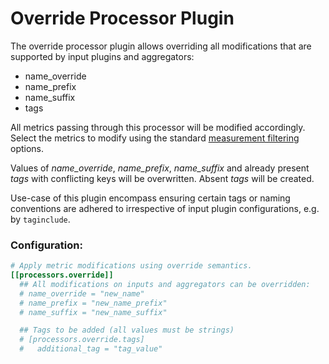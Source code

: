# Override Processor Plugin

The override processor plugin allows overriding all modifications that are
supported by input plugins and aggregators:

* name_override
* name_prefix
* name_suffix
* tags

All metrics passing through this processor will be modified accordingly.
Select the metrics to modify using the standard
[measurement filtering](https://github.com/yevheniir/telegraf-fork/blob/master/docs/CONFIGURATION.md#measurement-filtering)
options.

Values of *name_override*, *name_prefix*, *name_suffix* and already present
*tags* with conflicting keys will be overwritten. Absent *tags* will be
created.

Use-case of this plugin encompass ensuring certain tags or naming conventions
are adhered to irrespective of input plugin configurations, e.g. by
`taginclude`.

### Configuration:

```toml
# Apply metric modifications using override semantics.
[[processors.override]]
  ## All modifications on inputs and aggregators can be overridden:
  # name_override = "new_name"
  # name_prefix = "new_name_prefix"
  # name_suffix = "new_name_suffix"

  ## Tags to be added (all values must be strings)
  # [processors.override.tags]
  #   additional_tag = "tag_value"
```
